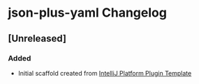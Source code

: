<!-- Keep a Changelog guide -> https://keepachangelog.com -->

# json-plus-yaml Changelog

## [Unreleased]
### Added
- Initial scaffold created from [IntelliJ Platform Plugin Template](https://github.com/JetBrains/intellij-platform-plugin-template)
